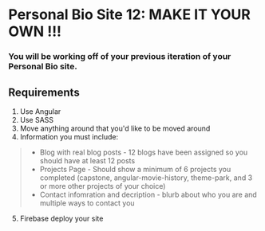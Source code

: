 # Personal Bio Site 12: MAKE IT YOUR OWN !!!

### You will be working off of your previous iteration of your Personal Bio site.

## Requirements

1. Use Angular
1. Use SASS
1. Move anything around that you'd like to be moved around
1. Information you must include:
  > * Blog with real blog posts - 12 blogs have been assigned so you should have at least 12 posts
  > * Projects Page - Should show a minimum of 6 projects you completed (capstone, angular-movie-history, theme-park, and 3 or more other projects of your choice)
  > *  Contact infomration and decription - blurb about who you are and multiple ways to contact you
5. Firebase deploy your site
